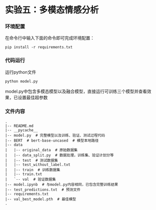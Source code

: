 # 实验五：多模态情感分析

### 环境配置

在命令行中输入下面的命令即可完成环境配置：

```shell
pip install -r requirements.txt
```



### 代码运行
运行python文件
```sh
python model.py 
```
model.py中包含多模态模型以及融合模型，直接运行可训练三个模型并查看效果，已设置最佳超参数



### 文件内容

```
.
|-- README.md
|-- __pycache__
|-- model.py  # 完整模型以及训练、验证、测试过程代码
|-- BERT  # bert-base-uncased  # 模型本地路径
|-- data
|   |-- original_data  # 原始数据集
|   |-- data_split.py  # 数据处理，训练集、验证计划分等
|   |-- test  # 测试数据集
|   |-- test_without_label.txt  
|   |-- train  # 训练数据集
|   |-- train.txt 
|   `-- val  # 验证数据集
|-- model.ipynb  # 与model.py内容相同，已包含完整训练结果
|-- test_predictions.txt  # 预测文件
|-- requirements.txt
|-- val_best_model.pth  # 最佳模型
.
```
